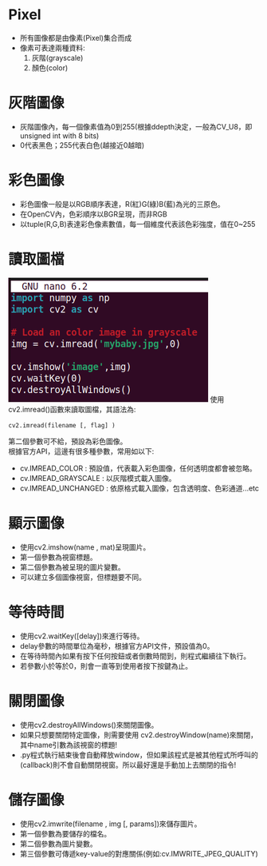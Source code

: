 # Pixel
- 所有圖像都是由像素(Pixel)集合而成  
- 像素可表達兩種資料: 
  1. 灰階(grayscale)  
  2. 顏色(color)

# 灰階圖像
- 灰階圖像內，每一個像素值為0到255(根據ddepth決定，一般為CV_U8，即unsigned int with 8 bits)  
- 0代表黑色；255代表白色(越接近0越暗)

# 彩色圖像
- 彩色圖像一般是以RGB順序表達，R(紅)G(綠)B(藍)為光的三原色。  
- 在OpenCV內，色彩順序以BGR呈現，而非RGB  
- 以tuple(R,G,B)表達彩色像素數值，每一個維度代表該色彩強度，值在0~255

# 讀取圖檔
![Image](https://github.com/EnasVen/OpenCV-4.6.0-/blob/main/pics/cv00.png)
使用cv2.imread()函數來讀取圖檔，其語法為:  
```
cv2.imread(filename [, flag] )
```

第二個參數可不給，預設為彩色圖像。  
根據官方API，這邊有很多種參數，常用如以下:
- cv.IMREAD_COLOR : 預設值，代表載入彩色圖像，任何透明度都會被忽略。  
- cv.IMREAD_GRAYSCALE : 以灰階模式載入圖像。  
- cv.IMREAD_UNCHANGED : 依原格式載入圖像，包含透明度、色彩通道...etc

# 顯示圖像
- 使用cv2.imshow(name , mat)呈現圖片。  
- 第一個參數為視窗標題。  
- 第二個參數為被呈現的圖片變數。  
- 可以建立多個圖像視窗，但標題要不同。  

# 等待時間
- 使用cv2.waitKey([delay])來進行等待。  
- delay參數的時間單位為毫秒，根據官方API文件，預設值為0。  
- 在等待時間內如果有按下任何按鈕或者倒數時間到，則程式繼續往下執行。  
- 若參數小於等於0，則會一直等到使用者按下按鍵為止。  

# 關閉圖像
- 使用cv2.destroyAllWindows()來關閉圖像。  
- 如果只想要關閉特定圖像，則需要使用 cv2.destroyWindow(name)來關閉，其中name引數為該視窗的標題!  
- .py程式執行結束後會自動釋放window，但如果該程式是被其他程式所呼叫的(callback)則不會自動關閉視窗。所以最好還是手動加上去關閉的指令!  

# 儲存圖像
- 使用cv2.imwrite(filename , img [, params])來儲存圖片。  
- 第一個參數為要儲存的檔名。  
- 第二個參數為圖片變數。  
- 第三個參數可傳遞key-value的對應關係(例如:cv.IMWRITE_JPEG_QUALITY)  

